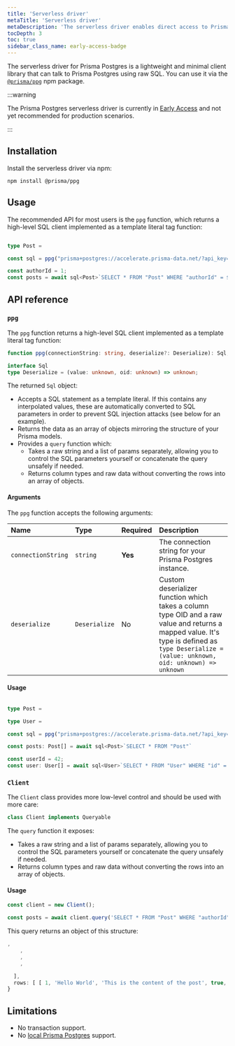 ```yaml
---
title: 'Serverless driver'
metaTitle: 'Serverless driver'
metaDescription: 'The serverless driver enables direct access to Prisma Postgres via HTTP.'
tocDepth: 3
toc: true
sidebar_class_name: early-access-badge
---
```


The serverless driver for Prisma Postgres is a lightweight and minimal client library that can talk to Prisma Postgres using raw SQL. You can use it via the [`@prisma/ppg`](https://github.com/prisma/ppg-client/tree/main) npm package.

:::warning

The Prisma Postgres serverless driver is currently in [Early Access](/orm/more/releases#early-access) and not yet recommended for production scenarios.

:::

## Installation

Install the serverless driver via npm:

```terminal
npm install @prisma/ppg
```

## Usage

The recommended API for most users is the `ppg` function, which returns a high-level SQL client implemented as a template literal tag function:

```ts

type Post =

const sql = ppg("prisma+postgres://accelerate.prisma-data.net/?api_key=...");

const authorId = 1;
const posts = await sql<Post>`SELECT * FROM "Post" WHERE "authorId" = $`;
```

## API reference

### `ppg`

The `ppg` function returns a high-level SQL client implemented as a template literal tag function:

```ts
function ppg(connectionString: string, deserialize?: Deserialize): Sql;

interface Sql
type Deserialize = (value: unknown, oid: unknown) => unknown;
```

The returned `Sql` object:

- Accepts a SQL statement as a template literal. If this contains any interpolated values, these are automatically converted to SQL parameters in order to prevent SQL injection attacks (see below for an example).
- Returns the data as an array of objects mirroring the structure of your Prisma models.
- Provides a `query` function which:
  - Takes a raw string and a list of params separately, allowing you to control the SQL parameters yourself or concatenate the query unsafely if needed.
  - Returns column types and raw data without converting the rows into an array of objects.

#### Arguments

The `ppg` function accepts the following arguments:

| Name               | Type          | Required | Description                                                                                                                                                                                   |
| :----------------- | :------------ | :------- | :-------------------------------------------------------------------------------------------------------------------------------------------------------------------------------------------- |
| `connectionString` | `string`      | **Yes**  | The connection string for your Prisma Postgres instance.                                                                                                                                      |
| `deserialize`      | `Deserialize` | No       | Custom deserializer function which takes a column type OID and a raw value and returns a mapped value. It's type is defined as `type Deserialize = (value: unknown, oid: unknown) => unknown` |

#### Usage

```ts

type Post =

type User =

const sql = ppg("prisma+postgres://accelerate.prisma-data.net/?api_key=...");

const posts: Post[] = await sql<Post>`SELECT * FROM "Post"`

const userId = 42;
const user: User[] = await sql<User>`SELECT * FROM "User" WHERE "id" = $`
```

### `Client`

The `Client` class provides more low-level control and should be used with more care:

```ts
class Client implements Queryable
```

The `query` function it exposes:

- Takes a raw string and a list of params separately, allowing you to control the SQL parameters yourself or concatenate the query unsafely if needed.
- Returns column types and raw data without converting the rows into an array of objects.

#### Usage

```ts
const client = new Client();

const posts = await client.query('SELECT * FROM "Post" WHERE "authorId" = $1', [1]);
```

This query returns an object of this structure:

```ts
,
    ,
    ,
    ,

  ],
  rows: [ [ 1, 'Hello World', 'This is the content of the post', true, 1 ] ]
}
```

## Limitations

- No transaction support.
- No [local Prisma Postgres](/postgres/database/local-development) support.
